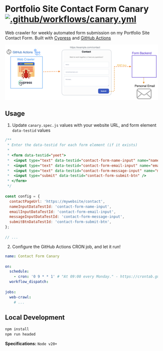 # Portfolio Site Contact Form Canary [![.github/workflows/canary.yml](https://github.com/spencerlepine/portfolio-site-contact-form-canary/actions/workflows/canary.yml/badge.svg?branch=main)](https://github.com/spencerlepine/portfolio-site-contact-form-canary/actions/workflows/canary.yml)

Web crawler for weekly automated form submission on my Portfolio Site Contact Form. Built with [Cypress](https://www.cypress.io/) and
[GitHub Actions](https://docs.github.com/en/actions)

<img width="741" alt="Diagram" src="./diagram.png">

## Usage

1. Update `canary.spec.js` values with your website URL, and form element `data-testid` values

```js
/**
 * Enter the data-testid for each form element (if it exists)
 *
 * <form data-testid="yeet">
 *  <input type="text" data-testid="contact-form-name-input" name="name"><br>
 *  <input type="text" data-testid="contact-form-email-input" name="email"><br>
 *  <input type="text" data-testid="contact-form-message-input" name="message"><br>
 *  <input type="submit" data-testid="contact-form-submit-btn" />
 * </form>
 */

const config = {
  contactPageUrl: 'https://mywebsite/contact',
  nameInputDataTestId: 'contact-form-name-input',
  emailInputDataTestId: 'contact-form-email-input',
  messageInputDataTestId: 'contact-form-message-input',
  submitBtnDataTestId: 'contact-form-submit-btn',
};

// ...
```

2. Configure the GitHub Actions CRON job, and let it run!

```yaml
name: Contact Form Canary

on:
  schedule:
    - cron: '0 9 * * 1' # "At 09:00 every Monday." - https://crontab.guru
  workflow_dispatch:

jobs:
  web-crawl:
    # ...
```

## Local Development

```sh
npm install
npm run headed
```

**Specifications:** `Node v20+`
